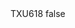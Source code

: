 <?xml version="1.0" encoding="UTF-8"?>
<CustomMetadata xmlns="http://soap.sforce.com/2006/04/metadata">
    <label>TXU618</label>
    <protected>false</protected>
</CustomMetadata>
